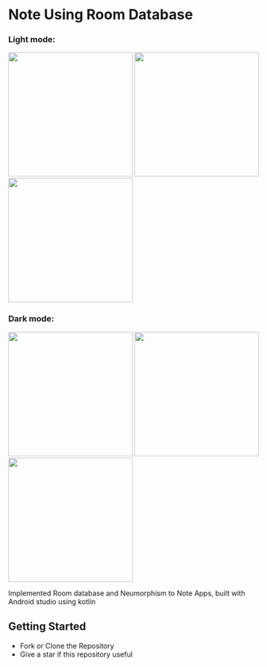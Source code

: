 # Note Using Room Database

<h3 align="left">Light mode:</h3>
<p align="left"> 
<img src="https://github.com/rizkikurniaa/NoteUsingRoom/blob/master/ss.png" width="250"> <img src="https://github.com/rizkikurniaa/NoteUsingRoom/blob/master/ss-edit.png" width="250"> <img src="https://github.com/rizkikurniaa/NoteUsingRoom/blob/master/ss-delete.png" width="250">

<h3 align="left">Dark mode:</h3>
<p align="left"> 
<img src="https://github.com/rizkikurniaa/NoteUsingRoom/blob/master/ss-dark.png" width="250"> <img src="https://github.com/rizkikurniaa/NoteUsingRoom/blob/master/ss-edit-dark.png" width="250"> <img src="https://github.com/rizkikurniaa/NoteUsingRoom/blob/master/ss-delete-dark.png" width="250">

Implemented Room database and Neumorphism to Note Apps, built with Android studio using kotlin

## Getting Started
- Fork or Clone the Repository
- Give a star if this repository useful